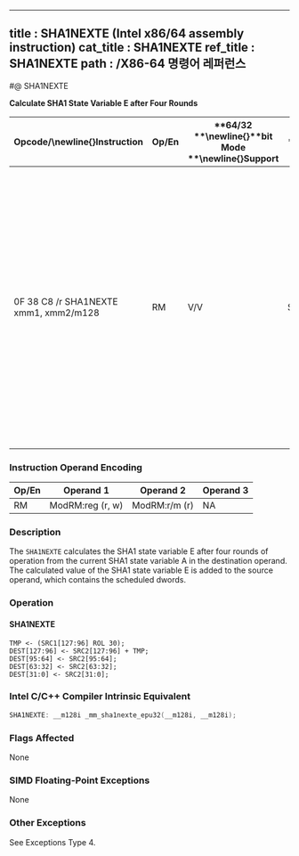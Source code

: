 ----------------------------
title : SHA1NEXTE (Intel x86/64 assembly instruction)
cat_title : SHA1NEXTE
ref_title : SHA1NEXTE
path : /X86-64 명령어 레퍼런스
----------------------------
#@ SHA1NEXTE

**Calculate SHA1 State Variable E after Four Rounds**

|**Opcode/**\newline{}**Instruction**|**Op/En**|**64/32 **\newline{}**bit Mode **\newline{}**Support**|**CPUID **\newline{}**Feature **\newline{}**Flag**|**Description**|
|------------------------------------|---------|------------------------------------------------------|--------------------------------------------------|---------------|
|0F 38 C8 /r SHA1NEXTE xmm1, xmm2/m128|RM|V/V|SHA|Calculates SHA1 state variable E after four rounds of operation from the current SHA1 state variable A in xmm1. The calculated value of the SHA1 state variable E is added to the scheduled dwords in xmm2/m128, and stored with some of the scheduled dwords in xmm1.|
### Instruction Operand Encoding


|Op/En|Operand 1|Operand 2|Operand 3|
|-----|---------|---------|---------|
|RM|ModRM:reg (r, w)|ModRM:r/m (r)|NA|
### Description


The `SHA1NEXTE` calculates the SHA1 state variable E after four rounds of operation from the current SHA1 state variable A in the destination operand. The calculated value of the SHA1 state variable E is added to the source operand, which contains the scheduled dwords.


### Operation
#### SHA1NEXTE 
```info-verb
TMP  <- (SRC1[127:96] ROL 30); 
DEST[127:96]  <- SRC2[127:96] + TMP; 
DEST[95:64] <-  SRC2[95:64]; 
DEST[63:32] <-  SRC2[63:32]; 
DEST[31:0] <-  SRC2[31:0]; 
```

### Intel C/C++ Compiler Intrinsic Equivalent

```cpp
SHA1NEXTE: __m128i _mm_sha1nexte_epu32(__m128i, __m128i);
```
### Flags Affected


None

### SIMD Floating-Point Exceptions


None

### Other Exceptions


See Exceptions Type 4.

